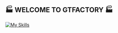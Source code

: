 ## 🏭 WELCOME TO GTFACTORY 🏭

[![My Skills](https://skillicons.dev/icons?i=js,ts,java,aws,linux,docker,redis,react,nestjs,mysql,&perline=3&theme=light)](https://skillicons.dev)
